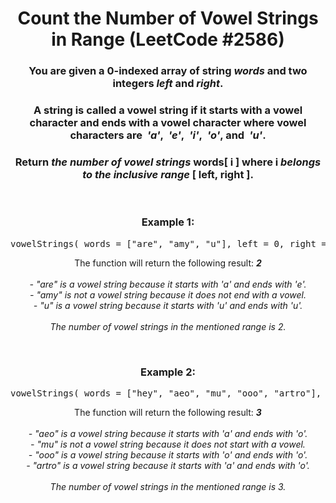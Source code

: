 <div align = "center">

# Count the Number of Vowel Strings in Range (LeetCode #2586)

</div>

<div align = "center">

<h3>You are given a 0-indexed array of string <em>words</em> and two integers <em>left</em> and <em>right</em>.</h3>

<h3>A string is called a vowel string if it starts with a vowel character and ends with a vowel character where vowel characters are&nbsp; <em>'a'</em>,&nbsp; <em>'e'</em>,&nbsp; <em>'i'</em>,&nbsp; <em>'o'</em>, and&nbsp; <em>'u'</em>.</h3>

<h3>Return <em>the number of vowel strings</em> words[ i ] where i <em>belongs to the inclusive range</em> [ left, right ].</h3>

<br>

<h3>Example 1:</h3>

<pre>vowelStrings(&nbsp;words = ["are", "amy", "u"], left = 0, right = 2&nbsp;)</pre>

<p>The function will return the following result: <em><strong>2</strong><br><br>- "are" is a vowel string because it starts with 'a' and ends with 'e'.<br>- "amy" is not a vowel string because it does not end with a vowel.<br>- "u" is a vowel string because it starts with 'u' and ends with 'u'.<br><br>The number of vowel strings in the mentioned range is 2.</em></p>

<br>

<h3>Example 2:</h3>

<pre>vowelStrings(&nbsp;words = ["hey", "aeo", "mu", "ooo", "artro"], left = 1, right = 4&nbsp;)</pre>

<p>The function will return the following result: <em><strong>3</strong><br><br>- "aeo" is a vowel string because it starts with 'a' and ends with 'o'.<br>- "mu" is not a vowel string because it does not start with a vowel.<br>- "ooo" is a vowel string because it starts with 'o' and ends with 'o'.<br>- "artro" is a vowel string because it starts with 'a' and ends with 'o'.<br><br>The number of vowel strings in the mentioned range is 3.</em></p>

</div>
